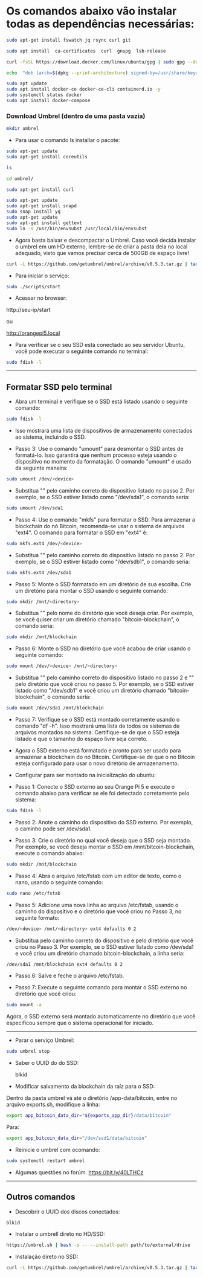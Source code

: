 # Os comandos abaixo vão instalar todas as dependências necessárias:
```bash
sudo apt-get install fswatch jq rsync curl git
```
```bash
sudo apt install  ca-certificates  curl  gnupg  lsb-release
```

```bash
curl -fsSL https://download.docker.com/linux/ubuntu/gpg | sudo gpg --dearmor -o /usr/share/keyrings/docker-archive-keyring.gpg
```
```bash
echo  "deb [arch=$(dpkg --print-architecture) signed-by=/usr/share/keyrings/docker-archive-keyring.gpg] https://download.docker.com/linux/ubuntu   $(lsb_release -cs) stable" 
```

```bash
sudo apt update
sudo apt install docker-ce docker-ce-cli containerd.io -y
sudo systemctl status docker
sudo apt install docker-compose
```

### Download Umbrel (dentro de uma pasta vazia)
```bash
mkdir umbrel
```
- Para usar o comando ls installar o pacote:
```bash
sudo apt-get update
sudo apt-get install coreutils
```
```bash
ls
```

```bash
cd umbrel/
```

```bash
sudo apt-get install curl
```
```bash
sudo apt-get update
sudo apt-get install snapd
sudo snap install yq
sudo apt-get update
sudo apt-get install gettext
sudo ln -s /usr/bin/envsubst /usr/local/bin/envsubst
```

- Agora basta baixar e descompactar o Umbrel. Caso você decida instalar o umbrel em um HD externo, lembre-se de criar a pasta dela no local adequado, visto que vamos precisar cerca de 500GB de espaço livre!
```bash
curl -L https://github.com/getumbrel/umbrel/archive/v0.5.3.tar.gz | tar -xz --strip-components=1
```
- Para iniciar o serviço:
```bash
sudo ./scripts/start
```
- Acessar no browser:

http://seu-ip/start

ou

http://orangepi5.local


- Para verificar se o seu SSD está conectado ao seu servidor Ubuntu, você pode executar o seguinte comando no terminal:
```bash
sudo fdisk -l
```
---
## Formatar SSD pelo terminal

- Abra um terminal e verifique se o SSD está listado usando o seguinte comando:
  
```bash
sudo fdisk -l

```

- Isso mostrará uma lista de dispositivos de armazenamento conectados ao sistema, incluindo o SSD.

- Passo 3: Use o comando "umount" para desmontar o SSD antes de formatá-lo. Isso garantirá que nenhum processo esteja usando o dispositivo no momento da formatação. O comando "umount" é usado da seguinte maneira:

```bash
sudo umount /dev/<device>
```

- Substitua "<device>" pelo caminho correto do dispositivo listado no passo 2. Por exemplo, se o SSD estiver listado como "/dev/sda1", o comando seria:

```bash
sudo umount /dev/sda1
```

- Passo 4: Use o comando "mkfs" para formatar o SSD. Para armazenar a blockchain do nó Bitcoin, recomenda-se usar o sistema de arquivos "ext4". O comando para formatar o SSD em "ext4" é:

```bash
sudo mkfs.ext4 /dev/<device>
```
- Substitua "<device>" pelo caminho correto do dispositivo listado no passo 2. Por exemplo, se o SSD estiver listado como "/dev/sdb1", o comando seria:

```bash
sudo mkfs.ext4 /dev/sda1
```

- Passo 5: Monte o SSD formatado em um diretório de sua escolha. Crie um diretório para montar o SSD usando o seguinte comando:

```bash
sudo mkdir /mnt/<directory>
```

- Substitua "<directory>" pelo nome do diretório que você deseja criar. Por exemplo, se você quiser criar um diretório chamado "bitcoin-blockchain", o comando seria:

```bash
sudo mkdir /mnt/blockchain
```

- Passo 6: Monte o SSD no diretório que você acabou de criar usando o seguinte comando:

```bash
sudo mount /dev/<device> /mnt/<directory>
```

- Substitua "<device>" pelo caminho correto do dispositivo listado no passo 2 e "<directory>" pelo diretório que você criou no passo 5. Por exemplo, se o SSD estiver listado como "/dev/sdb1" e você criou um diretório chamado "bitcoin-blockchain", o comando seria:

```bash
sudo mount /dev/sda1 /mnt/blockchain
```
- Passo 7: Verifique se o SSD está montado corretamente usando o comando "df -h". Isso mostrará uma lista de todos os sistemas de arquivos montados no sistema. Certifique-se de que o SSD esteja listado e que o tamanho do espaço livre seja correto.

- Agora o SSD externo está formatado e pronto para ser usado para armazenar a blockchain do nó Bitcoin. Certifique-se de que o nó Bitcoin esteja configurado para usar o novo diretório de armazenamento.

- Configurar para ser montado na inicialização do ubuntu:

- Passo 1: Conecte o SSD externo ao seu Orange Pi 5 e execute o comando abaixo para verificar se ele foi detectado corretamente pelo sistema:

```bash
sudo fdisk -l
```
- Passo 2: Anote o caminho do dispositivo do SSD externo. Por exemplo, o caminho pode ser /dev/sda1.

- Passo 3: Crie o diretório no qual você deseja que o SSD seja montado. Por exemplo, se você deseja montar o SSD em /mnt/bitcoin-blockchain, execute o comando abaixo:

```bash
sudo mkdir /mnt/blockchain
```
- Passo 4: Abra o arquivo /etc/fstab com um editor de texto, como o nano, usando o seguinte comando:

```bash
sudo nano /etc/fstab
```
- Passo 5: Adicione uma nova linha ao arquivo /etc/fstab, usando o caminho do dispositivo e o diretório que você criou no Passo 3, no seguinte formato:

```bash
/dev/<device> /mnt/<directory> ext4 defaults 0 2
```
- Substitua <device> pelo caminho correto do dispositivo e <directory> pelo diretório que você criou no Passo 3. Por exemplo, se o SSD estiver listado como /dev/sda1 e você criou um diretório chamado bitcoin-blockchain, a linha seria:

```bash
/dev/sda1 /mnt/blockchain ext4 defaults 0 2
```

- Passo 6: Salve e feche o arquivo /etc/fstab.

- Passo 7: Execute o seguinte comando para montar o SSD externo no diretório que você criou:

```bash
sudo mount -a
```
Agora, o SSD externo será montado automaticamente no diretório que você especificou sempre que o sistema operacional for iniciado.

---

- Parar o serviço Umbrel:
```bash
sudo umbrel stop
```
- Saber o UUID do do SSD:
  
  blkid
- Modificar salvamento da blockchain da raíz para o SSD:

Dentro da pasta umbrel vá até o diretório /app-data/bitcoin, entre no arquivo exports.sh, modifique a linha:
```bash
export app_bitcoin_data_dir="${exports_app_dir}/data/bitcoin"
```
Para:
```bash
export app_bitcoin_data_dir="/dev/ssd1/data/bitcoin"
```
- Reinicie o umbrel com ocomando:
```bash
sudo systemctl restart umbrel
```

- Algumas questões no forúm.
https://bit.ly/40LTHCz

---
## Outros comandos

- Descobrir o UUID dos discos conectados:

```bash
blkid
```
- Instalar o umbrell direto no HD/SSD:

```bash
https://umbrel.sh | bash -s -- --install-path path/to/external/drive
```

- Instalação direto no SSD:
```bash
curl -L https://github.com/getumbrel/umbrel/archive/v0.5.3.tar.gz | tar -xz --strip-components=1 -C /media/user/SSDexterno/umbrel
```